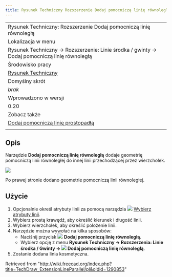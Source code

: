 ```yaml
---
title: Rysunek Techniczny Rozszerzenie Dodaj pomocniczą linię równoległą
---
```

|  |
| --- |
| Rysunek Techniczny: Rozszerzenie Dodaj pomocniczą linię równoległą |
| Lokalizacja w menu |
| Rysunek Techniczny → Rozszerzenie: Linie środka / gwinty → Dodaj pomocniczą linię równoległą |
| Środowisko pracy |
| [Rysunek Techniczny](/TechDraw_Workbench/pl "TechDraw Workbench/pl") |
| Domyślny skrót |
| *brak* |
| Wprowadzono w wersji |
| 0.20 |
| Zobacz także |
| [Dodaj pomocniczą linię prostopadłą](/TechDraw_ExtensionLinePerpendicular/pl "TechDraw ExtensionLinePerpendicular/pl") |
|  |

## Opis

Narzędzie **Dodaj pomocniczą linię równoległą** dodaje geometrię pomocniczą linii równoległej do innej linii przechodzącej przez wierzchołek.

![](/images/TechDraw_ExtensionLineParallelExample.png)

Po prawej stronie dodano geometrie pomocniczą linii równoległej.

## Użycie

1. Opcjonalnie określ atrybuty linii za pomocą narzędzia ![](/images/TechDraw_ExtensionSelectLineAttributes.svg) [Wybierz atrybuty linii](/TechDraw_ExtensionSelectLineAttributes/pl "TechDraw ExtensionSelectLineAttributes/pl").
2. Wybierz prostą krawędź, aby określić kierunek i długość linii.
3. Wybierz wierzchołek, aby określić położenie linii.
4. Narzędzie można wywołać na kilka sposobów:
   * Naciśnij przycisk ![](/images/TechDraw_ExtensionLineParallel.svg) **Dodaj pomocniczą linię równoległą**.
   * Wybierz opcję z menu **Rysunek Techniczny → Rozszerzenia: Linie środka / Gwinty → ![](/images/TechDraw_ExtensionLineParallel.svg) Dodaj pomocniczą linię równoległą**.
5. Zostanie dodana linia kosmetyczna.

Retrieved from "<http://wiki.freecad.org/index.php?title=TechDraw_ExtensionLineParallel/pl&oldid=1290853>"